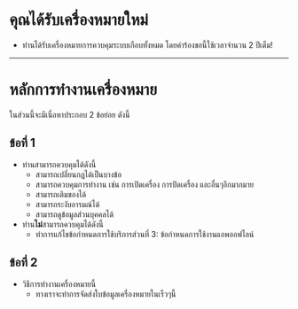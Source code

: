 # คุณได้รับเครื่องหมายใหม่
- ท่านได้รับเครื่องหมายการควบคุมระบบเกือบทั้งหมด โดยคำร้องขอนี้ใช้เวลาจำนวน 2 ปีเต็ม!
---
# หลักการทำงานเครื่องหมาย
ในส่วนนี้จะมีเนื่อหาประกอบ 2 ข้อย่อย ดังนี้
## ข้อที่ 1
- ท่านสามารถควบคุมได้ดังนี้
  - สามารถเปลี่ยนกฎได้เป็นบางข้อ
  - สามารถควบคุมการทำงาน เช่น การเปิดเครื่อง การปิดเครื่อง และอื่นๆอีกมากมาย
  - สามารถเติมของได้
  - สามารถระงับอารมณ์ได้
  - สามารถดูข้อมูลส่วนบุคคลได้
- ท่าน**ไม่**สามารถควบคุมได้ดังนี้
  - ทำการแก้ไขข้อกำหนดการใช้บริการส่วนที่ 3: ข้อกำหนดการใช้งานแอพออฟไลน์
## ข้อที่ 2
- วิธีการทำงานเครื่องหมายนี้
  - ทางเราจะทำการจัดส่งใบข้อมูลเครื่องหมายในเร็วๆนี้
